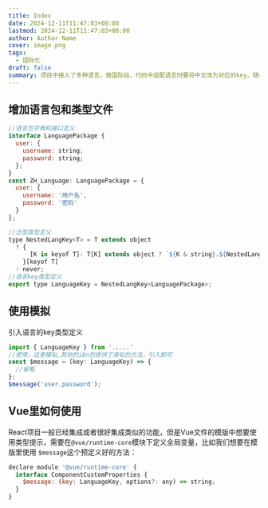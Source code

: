 ```yaml
---
title: Index
date: 2024-12-11T11:47:03+08:00
lastmod: 2024-12-11T11:47:03+08:00
author: Author Name
cover: image.png
tags:
  - 国际化
draft: false
summary: 项目中接入了多种语言，做国际站，代码中适配语言时要将中文改为对应的key，随着项目不同模块的key越来越多，key很难记忆，提供一种友好的提示就变的极为重要，本文介绍如何定义key的类型来实现代码提示
---
```


## 增加语言包和类型文件

```js
//语言包字典和接口定义
interface LanguagePackage {
  user: {
    username: string;
    password: string;
  };
}
const ZH_Language: LanguagePackage = {
  user: {
    username: '用户名',
    password: '密码'
  }
};

//泛型类型定义
type NestedLangKey<T> = T extends object
  ? {
      [K in keyof T]: T[K] extends object ? `${K & string}.${NestedLangKey<T[K]>}` : K & string;
    }[keyof T]
  : never;
//语言key类型定义
export type LanguageKey = NestedLangKey<LanguagePackage>;

```

## 使用模拟

引入语言的key类型定义

```js
import { LanguageKey } from '.....'
//使用，这里模拟,其他的i8n包提供了类似的方法，引入即可
const $message = (key: LanguageKey) => {
  //省略
};
$message('user.password');
```

## Vue里如何使用
React项目一般已经集成或者很好集成类似的功能，但是Vue文件的模版中想要使用类型提示，需要在`@vue/runtime-core`模块下定义全局变量，比如我们想要在模版里使用 `$message`这个预定义好的方法：
```js
declare module '@vue/runtime-core' {
  interface ComponentCustomProperties {
    $message: (key: LanguageKey, options?: any) => string;
  }
}
```
